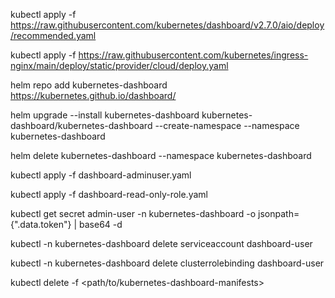 kubectl apply -f https://raw.githubusercontent.com/kubernetes/dashboard/v2.7.0/aio/deploy/recommended.yaml

kubectl apply -f https://raw.githubusercontent.com/kubernetes/ingress-nginx/main/deploy/static/provider/cloud/deploy.yaml

helm repo add kubernetes-dashboard https://kubernetes.github.io/dashboard/

helm upgrade --install kubernetes-dashboard kubernetes-dashboard/kubernetes-dashboard --create-namespace --namespace kubernetes-dashboard

helm delete kubernetes-dashboard --namespace kubernetes-dashboard

kubectl apply -f dashboard-adminuser.yaml

kubectl apply -f dashboard-read-only-role.yaml

kubectl get secret admin-user -n kubernetes-dashboard -o jsonpath={".data.token"} | base64 -d


kubectl -n kubernetes-dashboard delete serviceaccount dashboard-user

kubectl -n kubernetes-dashboard delete clusterrolebinding dashboard-user

kubectl delete -f <path/to/kubernetes-dashboard-manifests>

